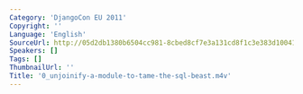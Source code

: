 ```yaml
---
Category: 'DjangoCon EU 2011'
Copyright: ''
Language: 'English'
SourceUrl: http://05d2db1380b6504cc981-8cbed8cf7e3a131cd8f1c3e383d10041.r93.cf2.rackcdn.com/djangocon-eu-2011/0_unjoinify-a-module-to-tame-the-sql-beast.m4v
Speakers: []
Tags: []
ThumbnailUrl: ''
Title: '0_unjoinify-a-module-to-tame-the-sql-beast.m4v'
---
```


